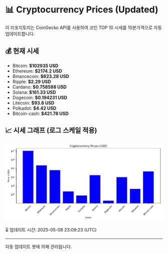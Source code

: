 
# 📊 Cryptocurrency Prices (Updated)

이 리포지토리는 CoinGecko API를 사용하여 코인 TOP 10 시세를 10분가격으로 자동 업데이트합니다.

## 💰 현재 시세
- Bitcoin: **$102935 USD**
- Ethereum: **$2174.2 USD**
- Binancecoin: **$623.28 USD**
- Ripple: **$2.29 USD**
- Cardano: **$0.758588 USD**
- Solana: **$161.33 USD**
- Dogecoin: **$0.194231 USD**
- Litecoin: **$93.8 USD**
- Polkadot: **$4.42 USD**
- Bitcoin-cash: **$421.78 USD**

## 📈 시세 그래프 (로그 스케일 적용)
![Crypto Prices](crypto_prices.png)

⏳ 업데이트 시간: 2025-05-08 23:09:23 (UTC)

---
자동 업데이트 봇에 의해 관리됩니다.
